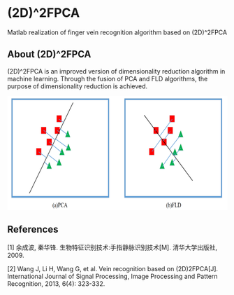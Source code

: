 # (2D)^2FPCA
Matlab realization of finger vein recognition algorithm based on (2D)^2FPCA

## About (2D)^2FPCA

(2D)^2FPCA is an improved version of dimensionality reduction algorithm in machine learning.
Through the fusion of PCA and FLD algorithms, the purpose of dimensionality reduction is achieved.

<p align="center">
  <img width="670" height="260" src=./picture/pca-fld.png>
</p>






## References

[1] 余成波, 秦华锋. 生物特征识别技术:手指静脉识别技术[M]. 清华大学出版社, 2009.

[2] Wang J, Li H, Wang G, et al. Vein recognition based on (2D)2FPCA[J]. International Journal of Signal Processing, Image Processing and Pattern Recognition, 2013, 6(4): 323-332.

